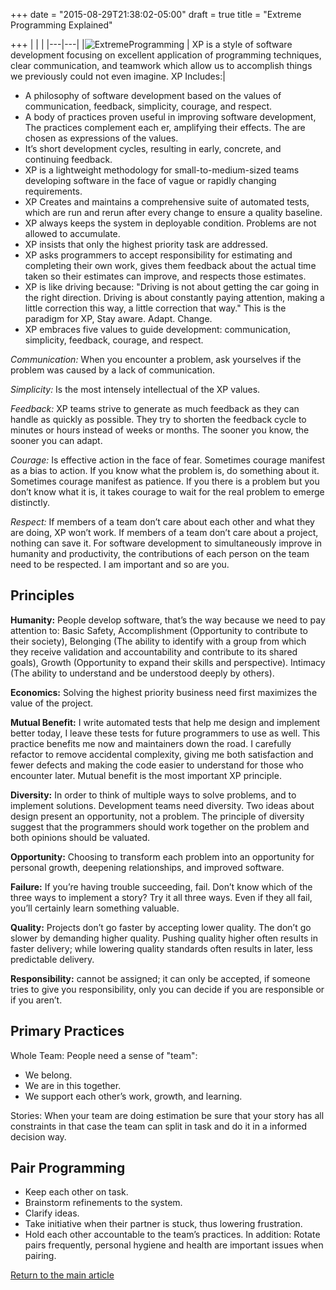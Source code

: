 +++
date = "2015-08-29T21:38:02-05:00"
draft = true
title = "Extreme Programming Explained"

+++
|   |   |
|---|---|
|![ExtremeProgramming](/img/techtalks/best_practices/extreme_programming.jpg) | XP is a style of software development focusing on excellent application of programming techniques, clear communication, and teamwork which allow us to accomplish things we previously could not even imagine. XP Includes:|

* A philosophy of software development based on the values of communication, feedback, simplicity, courage, and respect.
* A body of practices proven useful in improving software development, The practices complement each er, amplifying their effects. The are chosen as expressions of the values.
* It’s short development cycles, resulting in early, concrete, and continuing feedback.
* XP is a lightweight methodology for small-to-medium-sized teams developing software in the face of vague or rapidly changing requirements.
* XP Creates and maintains a comprehensive suite of automated tests, which are run and rerun after every change to ensure a quality baseline.
* XP always keeps the system in deployable condition. Problems are not allowed to accumulate.
* XP insists that only the highest priority task are addressed.
* XP asks programmers to accept responsibility for estimating and completing their own work, gives them feedback about the actual time taken so their estimates can improve, and respects those estimates.
* XP is like driving because: "Driving is not about getting the car going in the right direction. Driving is about constantly paying attention, making a little correction this way, a little correction that way." This is the paradigm for XP, Stay aware. Adapt. Change.
* XP embraces five values to guide development: communication, simplicity, feedback, courage, and respect.

*Communication:* When you encounter a problem, ask yourselves if the problem was caused by a lack of communication.

*Simplicity:* Is the most intensely intellectual of the XP values.

*Feedback:* XP teams strive to generate as much feedback as they can handle as quickly as possible. They try to shorten the feedback cycle to minutes or hours instead of weeks or months. The sooner you know, the sooner you can adapt.

*Courage:* Is effective action in the face of fear. Sometimes courage manifest as a bias to action. If you know what the problem is, do something about it. Sometimes courage manifest as patience. If you there is a problem but you don’t know what it is, it takes courage to wait for the real problem to emerge distinctly.

*Respect:* If members of a team don’t care about each other and what they are doing, XP won’t work. If members of a team don’t care about a project, nothing can save it. For software development to simultaneously improve in humanity and productivity, the contributions of each person on the team need to be respected. I am important and so are you.

## Principles

**Humanity:** People develop software, that’s the way because we need to pay attention to: Basic Safety, Accomplishment (Opportunity to contribute to their society), Belonging (The ability to identify with a group from which they receive validation and accountability and contribute to its shared goals), Growth (Opportunity to expand their skills and perspective). Intimacy (The ability to understand and be understood deeply by others).

**Economics:** Solving the highest priority business need first maximizes the value of the project.

**Mutual Benefit:** I write automated tests that help me design and implement better today, I leave these tests for future programmers to use as well. This practice benefits me now and maintainers down the road. I carefully refactor to remove accidental complexity, giving me both satisfaction and fewer defects and making the code easier to understand for those who encounter later. Mutual benefit is the most important XP principle.

**Diversity:** In order to think of multiple ways to solve problems, and to implement solutions. Development teams need diversity. Two ideas about design present an opportunity, not a problem. The principle of diversity suggest that the programmers should work together on the problem and both opinions should be valuated.

**Opportunity:** Choosing to transform each problem into an opportunity for personal growth, deepening relationships, and improved software.

**Failure:** If you’re having trouble succeeding, fail. Don’t know which of the three ways to implement a story? Try it all three ways. Even if they all fail, you’ll certainly learn something valuable.

**Quality:** Projects don’t go faster by accepting lower quality. The don’t go slower by demanding higher quality. Pushing quality higher often results in faster delivery; while lowering quality standards often results in later, less predictable delivery.

**Responsibility:** cannot be assigned; it can only be accepted, if someone tries to give you responsibility, only you can decide if you are responsible or if you aren’t.

## Primary Practices
Whole Team: People need a sense of "team":

* We belong.
* We are in this together.
* We support each other’s work, growth, and learning.

Stories: When your team are doing estimation be sure that your story has all constraints in that case the team can split in task and do it in a informed decision way.

## Pair Programming

* Keep each other on task.
* Brainstorm refinements to the system.
* Clarify ideas.
* Take initiative when their partner is stuck, thus lowering frustration.
* Hold each other accountable to the team’s practices. In addition: Rotate pairs frequently, personal hygiene and health are important issues when pairing.

[Return to the main article](/techtalk/techtalks)
